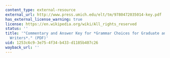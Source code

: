 ```yaml
---
content_type: external-resource
external_url: http://www.press.umich.edu/elt/tm/9780472035014-key.pdf
has_external_license_warning: true
license: https://en.wikipedia.org/wiki/All_rights_reserved
status: ''
title: '"Commentary and Answer Key for *Grammar Choices for Graduate and Professional
  Writers*." (PDF)'
uid: 1253c6c9-3e75-4f34-b433-d1185b407c26
wayback_url: ''
---
```

